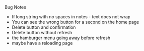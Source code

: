 Bug Notes 

- If long string with no spaces in notes - text does not wrap
- You can see the wrong button for a second on the home page
- Delete button and confirmation
- Delete button without refresh
- the hamburger menu going away before refresh 
- maybe have a reloading page 